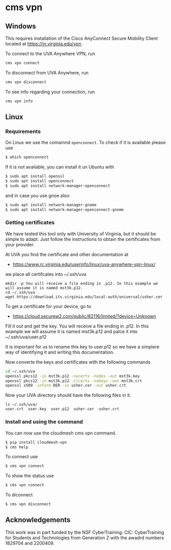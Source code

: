 # cms vpn

## Windows

This requires installation of the Cisco AnyConnect
Secure Mobility Client located at <https://in.virginia.edu/vpn>.

To connect to the UVA Anywhere VPN, run

```bash
cms vpn connect
```

To disconnect from UVA Anywhere, run

```bash
cms vpn disconnect
```

To see info regarding your connection, run

```bash
cms vpn info
```

## Linux

### Requirements

On Linux we use the comamnd `openconnect`. To check if it is available please use

```bash
$ which openconnect
```

If it is not available, you can install it un Ubuntu with 

```bash
$ sudo apt install openssl
$ sudo apt install openconnect
$ sudo apt install network-manager-openconnect
```
and in case you use gnoe also:

```bash
$ sudo apt install network-manager-gnome
$ sudo apt install network-manager-openconnect-gnome
```

### Getting certificates

We have tested this tool only with University of Virginia, but it should be simple to adapt. Just follow the 
instructions to obtain the certificates from your provider.

At UVA you find the certificate and other documentation at 

* <https://www.rc.virginia.edu/userinfo/linux/uva-anywhere-vpn-linux/>

we place all certifcates into ~/.ssh/uva

```
mkdir -p You will receive a file ending in .p12. In this example we will assume it is named mst3k.p12.
cd ~/.ssh/uva
wget https://download.its.virginia.edu/local-auth/universal/usher.cer
```

To get a certificate for your device, go to 

* <https://cloud.securew2.com/public/82116/limited/?device=Unknown>

Fill it out and get the key. You will receive a 
file ending in .p12. In this example we will assume it 
is named mst3k.p12 and palce it into ~/.ssh/uva/user.p12

It is important for us to rename this key to user.p12
so we have a simplere way of identifying it and writing this documentation.

Now converte the keys and certificates with the following commands

```bash
cd ~/.ssh/uva
openssl pkcs12 -in mst3k.p12 -nocerts -nodes -out mst3k.key
openssl pkcs12 -in mst3k.p12 -clcerts -nokeys -out mst3k.crt
openssl x509 -inform DER -in usher.cer -out usher.crt
```


Now your UVA directory should have the following files in it.

```
ls ~/.ssh/uva/
user.crt  user.key  user.p12  usher.cer  usher.crt
```


### Install and using the command

You can now use the cloudmesh cms vpn command.


```bash
$ pip install cloudmesh-vpn
$ cms help
```

To connect use 


```bash
$ cms vpn connect 
```

To show the status use

```bash
$ cms vpn connect 
```


To diconnect

```bash
$ cms vpn disconnect
```

## Acknowledgements

This work was in part funded by the NSF
CyberTraining: CIC: CyberTraining for Students and Technologies
from Generation Z with the awadrd numbers 1829704 and 2200409.
